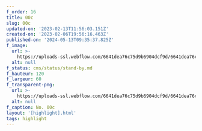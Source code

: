 ```yaml
---
f_order: 16
title: 00c
slug: 00c
updated-on: '2023-02-13T11:56:03.151Z'
created-on: '2023-02-06T19:56:16.463Z'
published-on: '2024-05-13T09:35:37.825Z'
f_image:
  url: >-
    https://uploads-ssl.webflow.com/6641dea76c75d9b6904dcf9d/6641dea76c75d9b6904dd3a2_000c.jpg
  alt: null
f_status: cms/status/stand-by.md
f_hauteur: 120
f_largeur: 60
f_transparent-png:
  url: >-
    https://uploads-ssl.webflow.com/6641dea76c75d9b6904dcf9d/6641dea76c75d9b6904dd3af_000c.png
  alt: null
f_caption: No. 00c
layout: '[highlight].html'
tags: highlight
---
```



